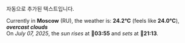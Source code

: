 
자동으로 추가된 텍스트입니다.

<!--START_SECTION:weather:moscow-->
Currently in **Moscow** (RU), the weather is: **24.2°C** (feels like **24.0°C**), ***overcast clouds***<br/>
On *July 07, 2025*, the *sun rises* at 🌅**03:55** and *sets* at 🌇**21:13**.
<!--END_SECTION:weather-->
